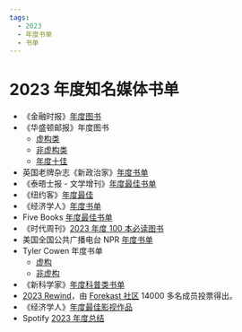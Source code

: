 ```yaml
---
tags:
  - 2023
  - 年度书单
  - 书单
---
```


# 2023 年度知名媒体书单

- 《金融时报》[年度图书](https://www.ft.com/booksof2023)
- 《华盛顿邮报》年度图书
  - [虚构类](http://archive.today/723nT)
  - [非虚构类](http://archive.today/g0QfI)
  - [年度十佳](http://archive.today/UUwzQ)
- 英国老牌杂志《新政治家》[年度书单](https://www.newstatesman.com/culture/books/2023/11/best-books-of-the-year-2023)
- 《泰晤士报 - 文学增刊》[年度最佳书单](https://www.the-tls.co.uk/articles/tls-books-of-the-year-2023/)
- 《纽约客》[年度最佳](https://www.newyorker.com/best-books-2023?mbid=social_twitter)
- 《经济学人》[年度书单](https://www.economist.com/culture/2023/12/01/the-best-books-of-2023-as-chosen-by-the-economist)
- Five Books [年度最佳书单](https://fivebooks.com/books/best-books-of-2023/)
- 《时代周刊》[2023 年度 100 本必读图书](https://time.com/collection/must-read-books-2023/)
- 美国全国公共广播电台 NPR [年度书单](https://apps.npr.org/best-books/#view=covers&year=2023)
- Tyler Cowen 年度书单
  - [虚构](https://marginalrevolution.com/marginalrevolution/2023/11/my-favorite-fiction-books-of-2023.html)
  - [非虚构](https://marginalrevolution.com/marginalrevolution/2023/11/best-non-fiction-books-of-2023.html)
- 《新科学家》[年度科普类书单](https://www.newscientist.com/article/mg26034670-400-the-22-best-non-fiction-and-popular-science-books-of-2023/)
- [2023 Rewind](https://www.2023rewind.com/)，由 [Forekast 社区](https://forekast.com/) 14000 多名成员投票得出。
- 《经济学人》[年度最佳影视作品](https://www.economist.com/culture/2023/11/17/the-economists-pick-of-the-best-television-shows-of-2023)
- Spotify [2023 年度总结](https://newsroom.spotify.com/2023-11-29/wrapped-user-experience-2023/)

